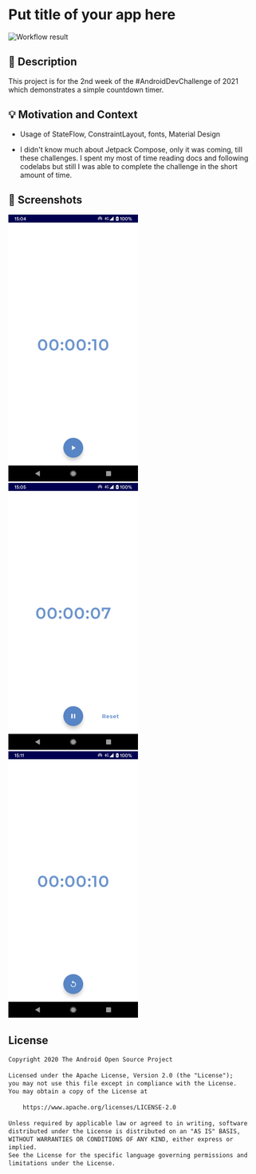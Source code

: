 # Put title of your app here

<!--- Replace <OWNER> with your Github Username and <REPOSITORY> with the name of your repository. -->
<!--- You can find both of these in the url bar when you open your repository in github. -->
![Workflow result](https://github.com/melomg/android-dev-challenge-countdown-timer/workflows/Check/badge.svg)


## :scroll: Description
<!--- Describe your app in one or two sentences -->
This project is for the 2nd week of the #AndroidDevChallenge of 2021 which demonstrates a simple countdown timer.


## :bulb: Motivation and Context
<!--- Optionally point readers to interesting parts of your submission. -->
- Usage of StateFlow, ConstraintLayout, fonts, Material Design
<!--- What are you especially proud of? -->
- I didn't know much about Jetpack Compose, only it was coming, till these challenges. I spent my most of time reading docs and following codelabs but still I was able to complete the challenge in the short amount of time.     


## :camera_flash: Screenshots
<!-- You can add more screenshots here if you like -->
<img src="/results/screenshot_1.png" width="260">&emsp;<img src="/results/screenshot_2.png" width="260">&emsp;<img src="/results/screenshot_3.png" width="260">

## License
```
Copyright 2020 The Android Open Source Project

Licensed under the Apache License, Version 2.0 (the "License");
you may not use this file except in compliance with the License.
You may obtain a copy of the License at

    https://www.apache.org/licenses/LICENSE-2.0

Unless required by applicable law or agreed to in writing, software
distributed under the License is distributed on an "AS IS" BASIS,
WITHOUT WARRANTIES OR CONDITIONS OF ANY KIND, either express or implied.
See the License for the specific language governing permissions and
limitations under the License.
```
